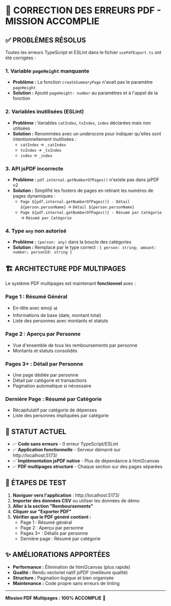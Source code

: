 # 🎯 CORRECTION DES ERREURS PDF - MISSION ACCOMPLIE

## ✅ PROBLÈMES RÉSOLUS

Toutes les erreurs TypeScript et ESLint dans le fichier `usePdfExport.ts` ont été corrigées :

### 1. **Variable `pageHeight` manquante**

- **Problème :** La fonction `createSummaryPage` n'avait pas le paramètre `pageHeight`
- **Solution :** Ajouté `pageHeight: number` au paramètres et à l'appel de la fonction

### 2. **Variables inutilisées (ESLint)**

- **Problème :** Variables `catIndex`, `txIndex`, `index` déclarées mais non utilisées
- **Solution :** Renommées avec un underscore pour indiquer qu'elles sont intentionnellement
  inutilisées :
  - `catIndex` → `_catIndex`
  - `txIndex` → `_txIndex`
  - `index` → `_index`

### 3. **API jsPDF incorrecte**

- **Problème :** `pdf.internal.getNumberOfPages()` n'existe pas dans jsPDF v2
- **Solution :** Simplifié les footers de pages en retirant les numéros de pages dynamiques :
  - `Page ${pdf.internal.getNumberOfPages()} - Détail ${person.personName}` →
    `Détail ${person.personName}`
  - `Page ${pdf.internal.getNumberOfPages()} - Résumé par Catégorie` → `Résumé par Catégorie`

### 4. **Type `any` non autorisé**

- **Problème :** `(person: any)` dans la boucle des catégories
- **Solution :** Remplacé par le type correct :
  `{ person: string; amount: number; personId: string }`

## 🏗️ ARCHITECTURE PDF MULTIPAGES

Le système PDF multipages est maintenant **fonctionnel** avec :

### **Page 1 : Résumé Général**

- En-tête avec emoji 📊
- Informations de base (date, montant total)
- Liste des personnes avec montants et statuts

### **Page 2 : Aperçu par Personne**

- Vue d'ensemble de tous les remboursements par personne
- Montants et statuts consolidés

### **Pages 3+ : Détail par Personne**

- Une page dédiée par personne
- Détail par catégorie et transactions
- Pagination automatique si nécessaire

### **Dernière Page : Résumé par Catégorie**

- Récapitulatif par catégorie de dépenses
- Liste des personnes impliquées par catégorie

## 🚀 STATUT ACTUEL

- ✅ **Code sans erreurs** - 0 erreur TypeScript/ESLint
- ✅ **Application fonctionnelle** - Serveur démarré sur http://localhost:5173/
- ✅ **Implémentation jsPDF native** - Plus de dépendance à html2canvas
- ✅ **PDF multipages structuré** - Chaque section sur des pages séparées

## 🧪 ÉTAPES DE TEST

1. **Naviguer vers l'application** : http://localhost:5173/
2. **Importer des données CSV** ou utiliser les données de démo
3. **Aller à la section "Remboursements"**
4. **Cliquer sur "Exporter PDF"**
5. **Vérifier que le PDF généré contient :**
   - Page 1 : Résumé général
   - Page 2 : Aperçu par personne
   - Pages 3+ : Détails par personne
   - Dernière page : Résumé par catégorie

## ✨ AMÉLIORATIONS APPORTÉES

- **Performance :** Élimination de html2canvas (plus rapide)
- **Qualité :** Rendu vectoriel natif jsPDF (meilleure qualité)
- **Structure :** Pagination logique et bien organisée
- **Maintenance :** Code propre sans erreurs de linting

---

**Mission PDF Multipages : 100% ACCOMPLIE** 🎯

